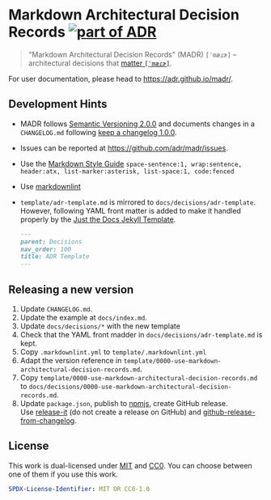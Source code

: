 # Markdown Architectural Decision Records [![part of ADR](https://img.shields.io/badge/part_of-ADR-blue.svg)](https://adr.github.io)

> "Markdown Architectural Decision Records" (MADR) `[ˈmæɾɚ]` – architectural decisions that [matter `[ˈmæɾɚ]`](https://en.wiktionary.org/wiki/matter#Pronunciation).

For user documentation, please head to <https://adr.github.io/madr/>.

## Development Hints

* MADR follows [Semantic Versioning 2.0.0](https://semver.org/) and documents changes in a `CHANGELOG.md` following [keep a changelog 1.0.0](http://keepachangelog.com/en/1.0.0/).
* Issues can be reported at <https://github.com/adr/madr/issues>.
* Use the [Markdown Style Guide](http://www.cirosantilli.com/markdown-style-guide/) `space-sentence:1, wrap:sentence, header:atx, list-marker:asterisk, list-space:1, code:fenced`
* Use [markdownlint](https://marketplace.visualstudio.com/items?itemName=DavidAnson.vscode-markdownlint)
* `template/adr-template.md` is mirrored to `docs/decisions/adr-template`.
  However, following YAML front matter is added to make it handled properly by the [Just the Docs Jekyll Template](https://just-the-docs.github.io/just-the-docs/).

  ```markdown
  ---
  parent: Decisions
  nav_order: 100
  title: ADR Template
  ---

## Releasing a new version

1. Update `CHANGELOG.md`.
2. Update the example at `docs/index.md`.
3. Update `docs/decisions/*` with the new template
4. Check that the YAML front madder in `docs/decisions/adr-template.md` is kept.
5. Copy `.markdownlint.yml` to `template/.markdownlint.yml`
6. Adapt the version reference in `template/0000-use-markdown-architectural-decision-records.md`.
7. Copy `template/0000-use-markdown-architectural-decision-records.md` to `docs/decisions/0000-use-markdown-architectural-decision-records.md`.
8. Update `package.json`, publish to [npmjs](https://www.npmjs.com/package/madr), create GitHub release.\
   Use [release-it](https://www.npmjs.com/package/release-it) (do not create a release on GitHub) and [github-release-from-changelog](https://www.npmjs.com/package/github-release-from-changelog).

## License

This work is dual-licensed under [MIT](https://opensource.org/licenses/MIT) and
[CC0](https://creativecommons.org/share-your-work/public-domain/cc0/).
You can choose between one of them if you use this work.

```yaml
SPDX-License-Identifier: MIT OR CC0-1.0
```
